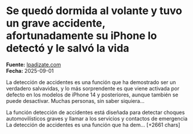 # Se quedó dormida al volante y tuvo un grave accidente, afortunadamente su iPhone lo detectó y le salvó la vida

**Fuente:** [Ipadizate.com](https://ipadizate.com/iphone/se-quedo-dormida-al-volante-y-tuvo-un-grave-accidente-afortunadamente-su-iphone-lo-detecto-y-le-salvo-la-vida)  
**Fecha:** 2025-09-01

La detección de accidentes es una función que ha demostrado ser un verdadero salvavidas, y lo más sorprendente es que viene activada por defecto en los modelos de iPhone 14 y posteriores, aunque también se puede desactivar. Muchas personas, sin saber siquiera…

La función detección de accidentes está diseñada para detectar choques automovilísticos graves y llamar a los servicios y contactos de emergencia
La detección de accidentes es una función que ha dem… [+2661 chars]
